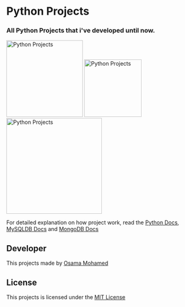 # Python Projects
### All Python Projects that i've developed until now.

[<img src="https://www.python.org/static/community_logos/python-logo-master-v3-TM.png" width="200" title="Python Projects" >](https://github.com/osama-mohamed/python_projects)
[<img src="https://www.mysql.com/common/logos/logo-mysql-170x115.png" width="150" title="Python Projects" >](https://github.com/osama-mohamed/python_projects)
[<img src="https://webassets.mongodb.com/_com_assets/cms/mongodb-logo-rgb-j6w271g1xn.jpg" width="250" title="Python Projects" >](https://github.com/osama-mohamed/python_projects)

For detailed explanation on how project work, read the [Python Docs](https://www.python.org/doc/), [MySQLDB Docs](https://dev.mysql.com/doc/) and [MongoDB Docs](https://docs.mongodb.com/)

## Developer
This projects made by [Osama Mohamed](https://www.linkedin.com/in/osama-mohamed-ms/)

## License
This projects is licensed under the [MIT License](https://opensource.org/licenses/MIT)
